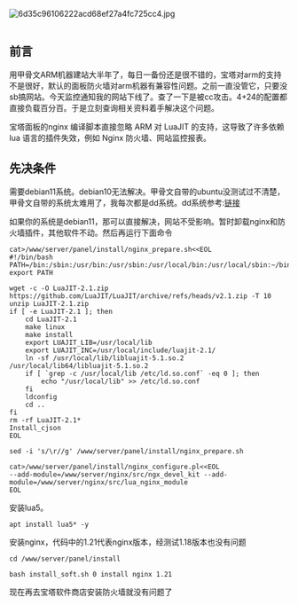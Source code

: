 ![6d35c96106222acd68ef27a4fc725cc4.jpg](https://bbs.moe.ms/static/image/smiley/default/titter.gif)

<!-- wp:image {"align":"left","id":3857,"sizeSlug":"large"} -->
<figure class="wp-block-image alignleft size-large"><img src="https://www.moe.ms/drive/img/2022/07/ARM-logo-1024x383.jpg" alt="" class="wp-image-3857"/></figure>
<!-- /wp:image -->

<!-- wp:heading -->
<h2>前言</h2>
<!-- /wp:heading -->

<!-- wp:paragraph -->
<p>用甲骨文ARM机器建站大半年了，每日一备份还是很不错的，宝塔对arm的支持不是很好，默认的面板防火墙对arm机器有兼容性问题。之前一直没管它，只要没sb搞网站。今天监控通知我的网站下线了。查了一下是被cc攻击。4+24的配置都直接负载百分百。于是立刻查询相关资料着手解决这个问题。</p>
<!-- /wp:paragraph -->

<!-- wp:paragraph -->
<p>宝塔面板的nginx 编译脚本直接忽略 ARM 对 LuaJIT 的支持，这导致了许多依赖 lua 语言的插件失效，例如 Nginx 防火墙、网站监控报表。</p>
<!-- /wp:paragraph -->

<!-- wp:heading -->
<h2>先决条件</h2>
<!-- /wp:heading -->

<!-- wp:paragraph -->
<p>需要debian11系统。debian10无法解决。甲骨文自带的ubuntu没测试过不清楚，甲骨文自带的系统太难用了，我每次都是dd系统。dd系统参考:<a href="https://www.moe.ms/2804.html">链接</a></p>
<!-- /wp:paragraph -->

<!-- wp:paragraph -->
<p>如果你的系统是debian11，那可以直接解决，网站不受影响。暂时卸载nginx和防火墙插件，其他软件不动。然后再运行下面命令</p>
<!-- /wp:paragraph -->

<!-- wp:code -->
<pre class="wp-block-code"><code>cat&gt;/www/server/panel/install/nginx_prepare.sh&lt;&lt;EOL
#!/bin/bash
PATH=/bin:/sbin:/usr/bin:/usr/sbin:/usr/local/bin:/usr/local/sbin:~/bin
export PATH
 
wget -c -O LuaJIT-2.1.zip https://github.com/LuaJIT/LuaJIT/archive/refs/heads/v2.1.zip -T 10
unzip LuaJIT-2.1.zip
if &#91; -e LuaJIT-2.1 ]; then
    cd LuaJIT-2.1
    make linux
    make install
    export LUAJIT_LIB=/usr/local/lib
    export LUAJIT_INC=/usr/local/include/luajit-2.1/
    ln -sf /usr/local/lib/libluajit-5.1.so.2 /usr/local/lib64/libluajit-5.1.so.2
    if &#91; `grep -c /usr/local/lib /etc/ld.so.conf` -eq 0 ]; then
        echo "/usr/local/lib" &gt;&gt; /etc/ld.so.conf
    fi
    ldconfig
    cd ..
fi
rm -rf LuaJIT-2.1*
Install_cjson
EOL</code></pre>
<!-- /wp:code -->

<!-- wp:code -->
<pre class="wp-block-code"><code>sed -i 's/\r//g' /www/server/panel/install/nginx_prepare.sh</code></pre>
<!-- /wp:code -->

<!-- wp:code -->
<pre class="wp-block-code"><code>cat&gt;/www/server/panel/install/nginx_configure.pl&lt;&lt;EOL
--add-module=/www/server/nginx/src/ngx_devel_kit --add-module=/www/server/nginx/src/lua_nginx_module
EOL</code></pre>
<!-- /wp:code -->

<!-- wp:paragraph -->
<p>安装lua5。</p>
<!-- /wp:paragraph -->

<!-- wp:code -->
<pre class="wp-block-code"><code>apt install lua5* -y</code></pre>
<!-- /wp:code -->

<!-- wp:paragraph -->
<p>安装nginx，代码中的1.21代表nginx版本，经测试1.18版本也没有问题</p>
<!-- /wp:paragraph -->

<!-- wp:code -->
<pre class="wp-block-code"><code>cd /www/server/panel/install</code></pre>
<!-- /wp:code -->

<!-- wp:code -->
<pre class="wp-block-code"><code>bash install_soft.sh 0 install nginx 1.21</code></pre>
<!-- /wp:code -->

<!-- wp:paragraph -->
<p>现在再去宝塔软件商店安装防火墙就没有问题了</p>
<!-- /wp:paragraph -->
